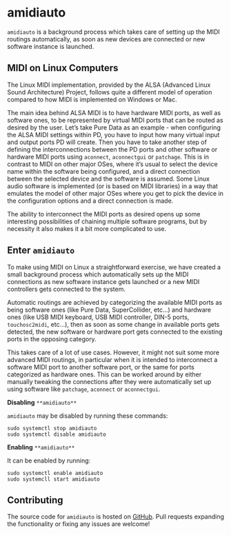 # amidiauto

`amidiauto`  is a background process which takes care of setting up the MIDI routings automatically, as soon as new devices are connected or new software instance is launched.


## MIDI on Linux Computers

The Linux MIDI implementation, provided by the ALSA (Advanced Linux Sound Architecture) Project, follows quite a different model of operation compared to how MIDI is implemented on Windows or Mac.

The main idea behind ALSA MIDI is to have hardware MIDI ports, as well as software ones, to be represented by virtual MIDI ports that can be routed as desired by the user. Let’s take Pure Data as an example - when configuring the ALSA MIDI settings within PD, you have to input how many virtual input and output ports PD will create. Then you have to take another step of defining the interconnections between the PD ports and other software or hardware MIDI ports using `aconnect`, `aconnectgui` or `patchage`. This is in contrast to MIDI on other major OSes, where it’s usual to select the device name within the software being configured, and a direct connection between the selected device and the software is assumed. Some Linux audio software is implemented (or is based on MIDI libraries) in a way that emulates the model of other major OSes where you get to pick the device in the configuration options and a direct connection is made.

The ability to interconnect the MIDI ports as desired opens up some interesting possibilities of chaining multiple software programs, but by necessity it also makes it a bit more complicated to use.


## Enter `amidiauto`

To make using MIDI on Linux a straightforward exercise, we have created a small background process which automatically sets up the MIDI connections as new software instance gets launched or a new MIDI controllers gets connected to the system.

Automatic routings are achieved by categorizing the available MIDI ports as being software ones (like Pure Data, SuperCollider, etc…) and hardware ones (like USB MIDI keyboard, USB MIDI controller, DIN-5 ports, `touchosc2midi`, etc…), then as soon as some change in available ports gets detected, the new software or hardware port gets connected to the existing ports in the opposing category.

This takes care of a lot of use cases. However, it might not suit some more advanced MIDI routings, in particular when it is intended to interconnect a software MIDI port to another software port, or the same for ports categorized as hardware ones. This can be worked around by either manually tweaking the connections after they were automatically set up using software like `patchage`, `aconnect` or `aconnectgui`.

**Disabling** `**amidiauto**`

`amidiauto` may be disabled by running these commands:


    sudo systemctl stop amidiauto
    sudo systemctl disable amidiauto

**Enabling** `**amidiauto**`

It can be enabled by running:


    sudo systemctl enable amidiauto
    sudo systemcll start amidiauto


## Contributing

The source code for `amidiauto` is hosted on <a href="https://github.com/BlokasLabs/amidiauto" target="_blank">GitHub</a>. Pull requests expanding the functionality or fixing any issues are welcome!

